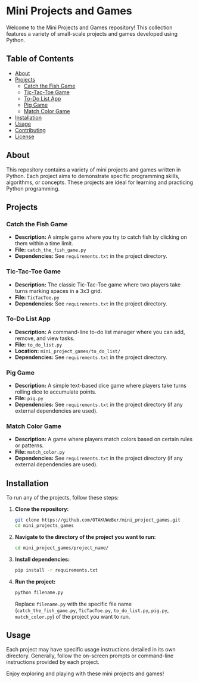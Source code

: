 # Mini Projects and Games

Welcome to the Mini Projects and Games repository! This collection features a variety of small-scale projects and games developed using Python.

## Table of Contents
- [About](#about)
- [Projects](#projects)
  - [Catch the Fish Game](#catch-the-fish-game)
  - [Tic-Tac-Toe Game](#tic-tac-toe-game)
  - [To-Do List App](#to-do-list-app)
  - [Pig Game](#pig-game)
  - [Match Color Game](#match-color-game)
- [Installation](#installation)
- [Usage](#usage)
- [Contributing](#contributing)
- [License](#license)

## About

This repository contains a variety of mini projects and games written in Python. Each project aims to demonstrate specific programming skills, algorithms, or concepts. These projects are ideal for learning and practicing Python programming.

## Projects

### Catch the Fish Game

- **Description:** A simple game where you try to catch fish by clicking on them within a time limit.
- **File:** `catch_the_fish_game.py`
- **Dependencies:** See `requirements.txt` in the project directory.

### Tic-Tac-Toe Game

- **Description:** The classic Tic-Tac-Toe game where two players take turns marking spaces in a 3x3 grid.
- **File:** `TicTacToe.py`
- **Dependencies:** See `requirements.txt` in the project directory.

### To-Do List App

- **Description:** A command-line to-do list manager where you can add, remove, and view tasks.
- **File:** `to_do_list.py`
- **Location:** `mini_project_games/to_do_list/`
- **Dependencies:** See `requirements.txt` in the project directory.

### Pig Game

- **Description:** A simple text-based dice game where players take turns rolling dice to accumulate points.
- **File:** `pig.py`
- **Dependencies:** See `requirements.txt` in the project directory (if any external dependencies are used).

### Match Color Game

- **Description:** A game where players match colors based on certain rules or patterns.
- **File:** `match_color.py`
- **Dependencies:** See `requirements.txt` in the project directory (if any external dependencies are used).

## Installation

To run any of the projects, follow these steps:

1. **Clone the repository:**
   ```bash
   git clone https://github.com/OTAKUWeBer/mini_project_games.git
   cd mini_projects_games
   ```

2. **Navigate to the directory of the project you want to run:**
   ```bash
   cd mini_project_games/project_name/
   ```

3. **Install dependencies:**
   ```bash
   pip install -r requirements.txt
   ```

4. **Run the project:**
   ```bash
   python filename.py
   ```

   Replace `filename.py` with the specific file name (`catch_the_fish_game.py`, `TicTacToe.py`, `to_do_list.py`, `pig.py`, `match_color.py`) of the project you want to run.

## Usage

Each project may have specific usage instructions detailed in its own directory. Generally, follow the on-screen prompts or command-line instructions provided by each project.

Enjoy exploring and playing with these mini projects and games!
